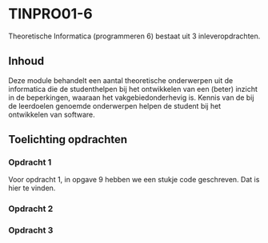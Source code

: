 # TINPRO01-6
Theoretische Informatica (programmeren 6) bestaat uit 3 inleveropdrachten.

## Inhoud
Deze module behandelt een aantal theoretische onderwerpen uit de informatica die de studenthelpen bij het ontwikkelen van een (beter) inzicht in de beperkingen, waaraan het vakgebiedonderhevig is.  Kennis van de bij de leerdoelen genoemde onderwerpen helpen de student bij het ontwikkelen van software.

## Toelichting opdrachten

### Opdracht 1
Voor opdracht 1, in opgave 9 hebben we een stukje code geschreven. Dat is hier te vinden.

### Opdracht 2

### Opdracht 3
